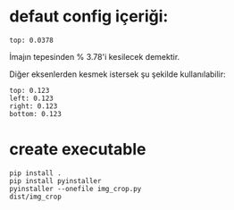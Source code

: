 # defaut config içeriği:
```
top: 0.0378
```
İmajın tepesinden % 3.78'i kesilecek demektir.


Diğer eksenlerden kesmek istersek şu şekilde kullanılabilir:

```
top: 0.123
left: 0.123
right: 0.123
bottom: 0.123
```


# create executable

```
pip install .
pip install pyinstaller
pyinstaller --onefile img_crop.py
dist/img_crop
```

